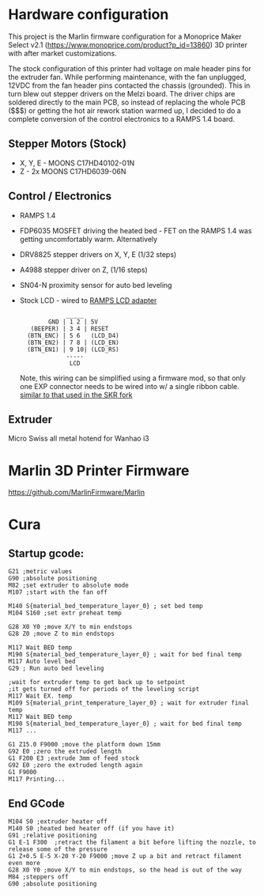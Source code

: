 # Hardware configuration
This project is the Marlin firmware configuration for a Monoprice Maker Select v2.1 (https://www.monoprice.com/product?p_id=13860) 3D printer with after market customizations.

The stock configuration of this printer had voltage on male header pins for the extruder fan. While performing maintenance, with the fan unplugged, 12VDC  from the fan header pins contacted the chassis (grounded). This in turn blew out stepper drivers on the Melzi board. The driver chips are soldered directly to the main PCB, so instead of replacing the whole PCB ($$$) or getting the hot air rework station warmed up, I decided to do a complete conversion of the control electronics to a RAMPS 1.4 board.

## Stepper Motors (Stock)
* X, Y, E - MOONS C17HD40102-01N
* Z - 2x MOONS C17HD6039-06N

## Control / Electronics
* RAMPS 1.4 
* FDP6035 MOSFET driving the heated bed - FET on the RAMPS 1.4 was getting uncomfortably warm. Alternatively 
* DRV8825 stepper drivers on X, Y, E (1/32 steps)
* A4988 stepper driver on Z, (1/16 steps)
* SN04-N proximity sensor for auto bed leveling
* Stock LCD - wired to [RAMPS LCD adapter](https://robotdyn.com/pub/media/0G-00005284==RAMPS1_4-adapter/DOCS/PINOUT==0G-00005284==RAMPS1.4-adapter.jpg)  
  
  ```
               _____
          GND | 1 2 | 5V
     (BEEPER) | 3 4 | RESET
    (BTN_ENC) | 5 6   (LCD_D4)
    (BTN_EN2) | 7 8 | (LCD_EN)
    (BTN_EN1) | 9 10| (LCD_RS)
               -----
                LCD
  ```
  
  Note, this wiring can be simplified using a firmware mod, so that only one EXP connector needs to be wired into w/ a single ribbon cable.
  [similar to that used in the SKR fork](https://github.com/jcorcoran/MakerSelectv2-SKR1.3-Marlin2.0/blob/main/Marlin/Marlin/src/pins/lpc1768/pins_BTT_SKR_V1_3.h#L293)


## Extruder
Micro Swiss all metal hotend for Wanhao i3


# Marlin 3D Printer Firmware
https://github.com/MarlinFirmware/Marlin


# Cura

## Startup gcode:

```
G21 ;metric values
G90 ;absolute positioning
M82 ;set extruder to absolute mode
M107 ;start with the fan off

M140 S{material_bed_temperature_layer_0} ; set bed temp
M104 S160 ;set extr preheat temp

G28 X0 Y0 ;move X/Y to min endstops
G28 Z0 ;move Z to min endstops

M117 Wait BED temp
M190 S{material_bed_temperature_layer_0} ; wait for bed final temp
M117 Auto level bed
G29 ; Run auto bed leveling

;wait for extruder temp to get back up to setpoint
;it gets turned off for periods of the leveling script
M117 Wait EX. temp
M109 S{material_print_temperature_layer_0} ; wait for extruder final temp
M117 Wait BED temp
M190 S{material_bed_temperature_layer_0} ; wait for bed final temp
M117 ...

G1 Z15.0 F9000 ;move the platform down 15mm
G92 E0 ;zero the extruded length
G1 F200 E3 ;extrude 3mm of feed stock
G92 E0 ;zero the extruded length again
G1 F9000
M117 Printing...
```

## End GCode

```
M104 S0 ;extruder heater off
M140 S0 ;heated bed heater off (if you have it)
G91 ;relative positioning
G1 E-1 F300  ;retract the filament a bit before lifting the nozzle, to release some of the pressure
G1 Z+0.5 E-5 X-20 Y-20 F9000 ;move Z up a bit and retract filament even more
G28 X0 Y0 ;move X/Y to min endstops, so the head is out of the way
M84 ;steppers off
G90 ;absolute positioning
```
